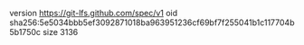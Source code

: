 version https://git-lfs.github.com/spec/v1
oid sha256:5e5034bbb5ef3092871018ba963951236cf69bf7f255041b1c117704b5b1750c
size 3136
